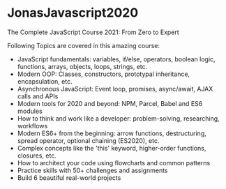 # JonasJavascript2020
The Complete JavaScript Course 2021: From Zero to Expert

Following Topics are covered in this amazing course:

- JavaScript fundamentals: variables, if/else, operators, boolean logic, functions, arrays, objects, loops, strings, etc.
- Modern OOP: Classes, constructors, prototypal inheritance, encapsulation, etc.
- Asynchronous JavaScript: Event loop, promises, async/await, AJAX calls and APIs
- Modern tools for 2020 and beyond: NPM, Parcel, Babel and ES6 modules
- How to think and work like a developer: problem-solving, researching, workflows
- Modern ES6+ from the beginning: arrow functions, destructuring, spread operator, optional chaining (ES2020), etc.
- Complex concepts like the 'this' keyword, higher-order functions, closures, etc.
- How to architect your code using flowcharts and common patterns
- Practice skills with 50+ challenges and assignments 
- Build 6 beautiful real-world projects 
